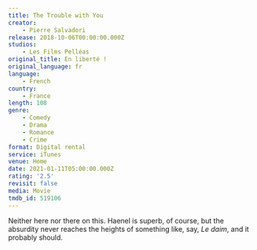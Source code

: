 ```yaml
---
title: The Trouble with You
creator:
    - Pierre Salvadori
release: 2018-10-06T00:00:00.000Z
studios:
    - Les Films Pelléas
original_title: En liberté !
original_language: fr
language:
    - French
country:
    - France
length: 108
genre:
    - Comedy
    - Drama
    - Romance
    - Crime
format: Digital rental
service: iTunes
venue: Home
date: 2021-01-11T05:00:00.000Z
rating: '2.5'
revisit: false
media: Movie
tmdb_id: 519106
---
```


Neither here nor there on this. Haenel is superb, of course, but the absurdity never reaches the heights of something like, say, <em>Le daim</em>, and it probably should.
